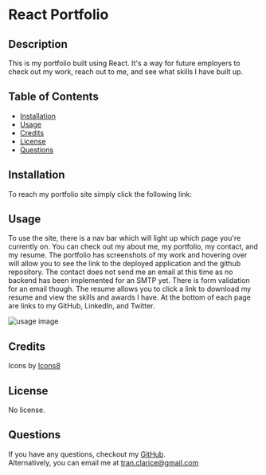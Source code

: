 # React Portfolio

## Description

This is my portfolio built using React. It's a way for future employers to check out my work, reach out to me, and see what skills I have built up.

## Table of Contents

-   [Installation](#installation)
-   [Usage](#usage)
-   [Credits](#credits)
-   [License](#license)
-   [Questions](#questions)

## Installation

To reach my portfolio site simply click the following link: []()

## Usage

To use the site, there is a nav bar which will light up which page you're currently on. You can check out my about me, my portfolio, my contact, and my resume. The portfolio has screenshots of my work and hovering over will allow you to see the link to the deployed application and the github repository. The contact does not send me an email at this time as no backend has been implemented for an SMTP yet. There is form validation for an email though. The resume allows you to click a link to download my resume and view the skills and awards I have. At the bottom of each page are links to my GitHub, LinkedIn, and Twitter.

![usage image]()

## Credits

Icons by <a target="_blank" href="https://icons8.com">Icons8</a>

## License

No license.

## Questions

If you have any questions, checkout my [GitHub](https://github.com/claricetran). <br/>
Alternatively, you can email me at <tran.clarice@gmail.com>
